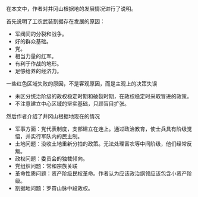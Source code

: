 在本文中，作者对井冈山根据地的发展情况进行了说明。



首先说明了工农武装割据存在发展的原因：

+ 军阀间的分裂和战争。
+ 好的群众基础。
+ 党。
+ 相当力量的红军。
+ 有利于作战的地形。
+ 足够给养的经济力。

一些红色区域失败的原因，不是客观原因，而是主观上的决策失误

+ 未区分统治阶级的政权稳定时期和破裂时期，在政权稳定时采取冒进的政策。
+ 不注意建立中心区域的坚实基础，只顾盲目扩张。



然后作者介绍了井冈山根据地现在的情况

+ 军事方面：党代表制度，支部建立在连上。通过政治教育，使士兵具有阶级觉悟，并实行军队内的民主制。
+ 土地问题：没收土地重新分拍的政策。无法处理富农等中间阶级，他们经常反叛。
+ 政权问题：委员会的独裁倾向。
+ 党组织问题：常和宗族关联
+ 革命性质问题：资产阶级民权革命。作者认为应该政治纲领应该包含小资产阶级。
+ 割据地问题：罗霄山脉中段政权。

